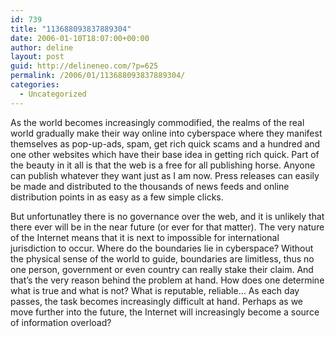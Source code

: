 ```yaml
---
id: 739
title: "113688093837889304"
date: 2006-01-10T18:07:00+00:00
author: deline
layout: post
guid: http://delineneo.com/?p=625
permalink: /2006/01/113688093837889304/
categories:
  - Uncategorized
---
```

As the world becomes increasingly commodified, the realms of the real world gradually make their way online into cyberspace where they manifest themselves as pop-up-ads, spam, get rich quick scams and a hundred and one other websites which have their base idea in getting rich quick. Part of the beauty in it all is that the web is a free for all publishing horse. Anyone can publish whatever they want just as I am now. Press releases can easily be made and distributed to the thousands of news feeds and online distribution points in as easy as a few simple clicks.

But unfortunatley there is no governance over the web, and it is unlikely that there ever will be in the near future (or ever for that matter). The very nature of the Internet means that it is next to impossible for international jurisdiction to occur. Where do the boundaries lie in cyberspace? Without the physical sense of the world to guide, boundaries are limitless, thus no one person, government or even country can really stake their claim. And that&#8217;s the very reason behind the problem at hand. How does one determine what is true and what is not? What is reputable, reliable&#8230; As each day passes, the task becomes increasingly difficult at hand. Perhaps as we move further into the future, the Internet will increasingly become a source of information overload?